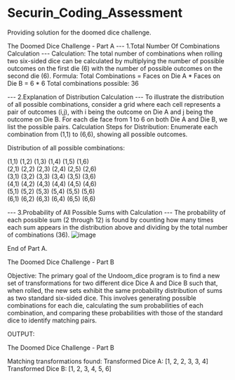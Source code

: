 # Securin_Coding_Assessment
Providing solution for the doomed dice challenge.

The Doomed Dice Challenge - Part A
--- 1.Total Number Of Combinations Calculation ---
Calculation: The total number of combinations when rolling two six-sided dice can be calculated by multiplying the number of possible outcomes on the first die (6) with the number of possible outcomes on the second die (6).
Formula: Total Combinations = Faces on Die A * Faces on Die B = 6 * 6
Total combinations possible: 36

--- 2.Explanation of Distribution Calculation ---
To illustrate the distribution of all possible combinations, consider a grid where each cell represents a pair of outcomes (i,j), with i being the outcome on Die A and j being the outcome on Die B. For each die face from 1 to 6 on both Die A and Die B, we list the possible pairs.
Calculation Steps for Distribution: Enumerate each combination from (1,1) to (6,6), showing all possible outcomes.

Distribution of all possible combinations:

(1,1) (1,2) (1,3) (1,4) (1,5) (1,6)  
(2,1) (2,2) (2,3) (2,4) (2,5) (2,6)  
(3,1) (3,2) (3,3) (3,4) (3,5) (3,6)  
(4,1) (4,2) (4,3) (4,4) (4,5) (4,6)  
(5,1) (5,2) (5,3) (5,4) (5,5) (5,6)  
(6,1) (6,2) (6,3) (6,4) (6,5) (6,6)  

--- 3.Probability of All Possible Sums with Calculation ---
The probability of each possible sum (2 through 12) is found by counting how many times each sum appears in the distribution above and dividing by the total number of combinations (36).
![image](https://github.com/raji2764/Securin_Coding_Assessment/assets/114810653/548201d1-ae0f-40a2-87ac-5480ff7e8eca)

End of Part A.

The Doomed Dice Challenge - Part B

Objective:
The primary goal of the Undoom_dice program is to find a new set of transformations for two different dice Dice A and Dice B such that, when rolled, the new sets exhibit the same probability distribution of sums as two standard six-sided dice. This involves generating possible combinations for each die, calculating the sum probabilities of each combination, and comparing these probabilities with those of the standard dice to identify matching pairs.

OUTPUT:

The Doomed Dice Challenge - Part B

Matching transformations found:
Transformed Dice A: [1, 2, 2, 3, 3, 4]
Transformed Dice B: [1, 2, 3, 4, 5, 6]

